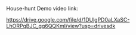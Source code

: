 House-hunt Demo video link:

https://drive.google.com/file/d/1DUlgPD0aLXaSC-LhORPqBJC_gg6QQKmI/view?usp=drivesdk
